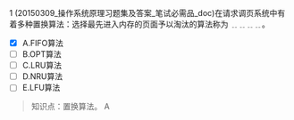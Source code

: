 1
(20150309_操作系统原理习题集及答案_笔试必需品_doc)在请求调页系统中有着多种置换算法：选择最先进入内存的页面予以淘汰的算法称为 ﹎﹎﹎﹎。
- [x] A.FIFO算法 
- [ ] B.OPT算法 
- [ ] C.LRU算法 
- [ ] D.NRU算法 
- [ ] E.LFU算法

> 知识点：置换算法。
> A
